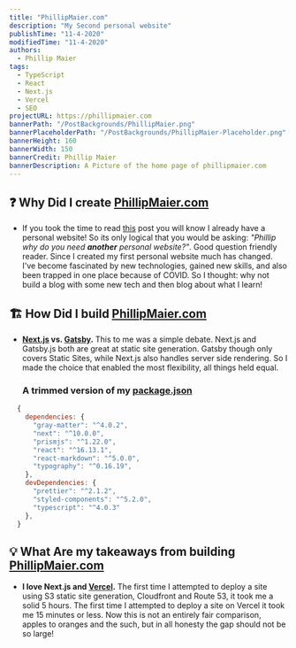 ```yaml
---
title: "PhillipMaier.com"
description: "My Second personal website"
publishTime: "11-4-2020"
modifiedTime: "11-4-2020"
authors:
  - Phillip Maier
tags:
  - TypeScript
  - React
  - Next.js
  - Vercel
  - SEO
projectURL: https://phillipmaier.com
bannerPath: "/PostBackgrounds/PhillipMaier.png"
bannerPlaceholderPath: "/PostBackgrounds/PhillipMaier-Placeholder.png"
bannerHeight: 160
bannerWidth: 150
bannerCredit: Phillip Maier
bannerDescription: A Picture of the home page of phillipmaier.com
---
```


## ❓ Why Did I create [PhillipMaier.com](https://phillipmaier.com/)

- If you took the time to read [this](https://phillipmaier.com/project/FillUpOnPhillip) post you will know I already have a personal website! So its only logical that you would be asking: _"Phillip why do you need **another** personal website?"_. Good question friendly reader. Since I created my first personal website much has changed. I've become fascinated by new technologies, gained new skills, and also been trapped in one place because of COVID. So I thought: why not build a blog with some new tech and then blog about what I learn!

## 🏗️ How Did I build [PhillipMaier.com](https://phillipmaier.com/)

- **[Next.js](https://nextjs.org/docs/getting-started) vs. [Gatsby](https://www.gatsbyjs.com/docs/quick-start/).** This to me was a simple debate. Next.js and Gatsby.js both are great at static site generation. Gatsby though only covers Static Sites, while Next.js also handles server side rendering. So I made the choice that enabled the most flexibility, all things held equal.

  ### A trimmed version of my [package.json](https://github.com/pmaier983/Blog/blob/main/package.json)

```javascript
  {
    dependencies: {
      "gray-matter": "^4.0.2",
      "next": "^10.0.0",
      "prismjs": "^1.22.0",
      "react": "^16.13.1",
      "react-markdown": "^5.0.0",
      "typography": "^0.16.19",
    },
    devDependencies: {
      "prettier": "^2.1.2",
      "styled-components": "^5.2.0",
      "typescript": "^4.0.3"
    },
  }
```

## 💡 What Are my takeaways from building [PhillipMaier.com](https://phillipmaier.com/)

- **I love Next.js and [Vercel](https://vercel.com/dashboard).** The first time I attempted to deploy a site using S3 static site generation, Cloudfront and Route 53, it took me a solid 5 hours. The first time I attempted to deploy a site on Vercel it took me 15 minutes or less. Now this is not an entirely fair comparison, apples to oranges and the such, but in all honesty the gap should not be so large!
